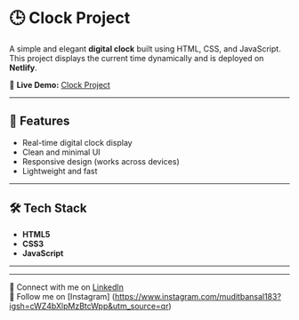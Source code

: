 # 🕒 Clock Project  

A simple and elegant **digital clock** built using HTML, CSS, and JavaScript.  
This project displays the current time dynamically and is deployed on **Netlify**.  

🔗 **Live Demo:** [Clock Project](https://precious-mooncake-77f5d2.netlify.app/)

---

## 🚀 Features
- Real-time digital clock display  
- Clean and minimal UI  
- Responsive design (works across devices)  
- Lightweight and fast  

---

## 🛠️ Tech Stack
- **HTML5**  
- **CSS3**  
- **JavaScript**  

---

---

💼 Connect with me on [LinkedIn](https://www.linkedin.com/in/mudit-bansal-566a8a2b9?utm_source=share&utm_campaign=share_via&utm_content=profile&utm_medium=ios_app)  
📸 Follow me on [Instagram] (https://www.instagram.com/muditbansal183?igsh=cWZ4bXlpMzBtcWpp&utm_source=qr)



